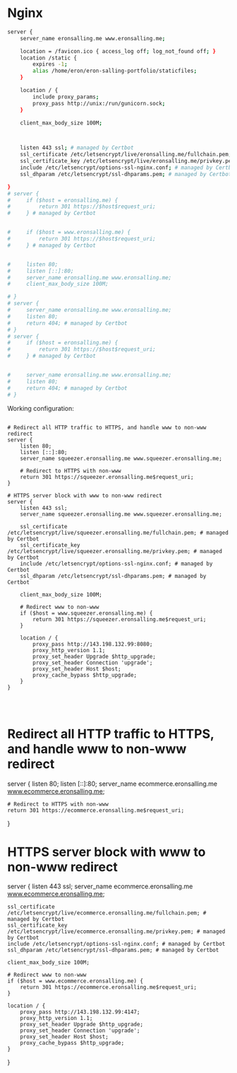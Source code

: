 # Nginx

```sh
server {
    server_name eronsalling.me www.eronsalling.me;

    location = /favicon.ico { access_log off; log_not_found off; }
    location /static {
        expires -1;
        alias /home/eron/eron-salling-portfolio/staticfiles;
    }

    location / {
        include proxy_params;
        proxy_pass http://unix:/run/gunicorn.sock;
    }

    client_max_body_size 100M;



    listen 443 ssl; # managed by Certbot
    ssl_certificate /etc/letsencrypt/live/eronsalling.me/fullchain.pem; # managed by Certbot
    ssl_certificate_key /etc/letsencrypt/live/eronsalling.me/privkey.pem; # managed by Certbot
    include /etc/letsencrypt/options-ssl-nginx.conf; # managed by Certbot
    ssl_dhparam /etc/letsencrypt/ssl-dhparams.pem; # managed by Certbot

}
# server {
#     if ($host = eronsalling.me) {
#         return 301 https://$host$request_uri;
#     } # managed by Certbot


#     if ($host = www.eronsalling.me) {
#         return 301 https://$host$request_uri;
#     } # managed by Certbot


#     listen 80;
#     listen [::]:80;
#     server_name eronsalling.me www.eronsalling.me;
#     client_max_body_size 100M;

# }
# server {
#     server_name eronsalling.me www.eronsalling.me;
#     listen 80;
#     return 404; # managed by Certbot
# }
# server {
#     if ($host = eronsalling.me) {
#         return 301 https://$host$request_uri;
#     } # managed by Certbot


#     server_name eronsalling.me www.eronsalling.me;
#     listen 80;
#     return 404; # managed by Certbot
# }

```


Working configuration:
```

# Redirect all HTTP traffic to HTTPS, and handle www to non-www redirect
server {
    listen 80;
    listen [::]:80;
    server_name squeezer.eronsalling.me www.squeezer.eronsalling.me;

    # Redirect to HTTPS with non-www
    return 301 https://squeezer.eronsalling.me$request_uri;
}

# HTTPS server block with www to non-www redirect
server {
    listen 443 ssl;
    server_name squeezer.eronsalling.me www.squeezer.eronsalling.me;

    ssl_certificate /etc/letsencrypt/live/squeezer.eronsalling.me/fullchain.pem; # managed by Certbot
    ssl_certificate_key /etc/letsencrypt/live/squeezer.eronsalling.me/privkey.pem; # managed by Certbot
    include /etc/letsencrypt/options-ssl-nginx.conf; # managed by Certbot
    ssl_dhparam /etc/letsencrypt/ssl-dhparams.pem; # managed by Certbot

    client_max_body_size 100M;

    # Redirect www to non-www
    if ($host = www.squeezer.eronsalling.me) {
        return 301 https://squeezer.eronsalling.me$request_uri;
    }

    location / {
        proxy_pass http://143.198.132.99:8080;
        proxy_http_version 1.1;
        proxy_set_header Upgrade $http_upgrade;
        proxy_set_header Connection 'upgrade';
        proxy_set_header Host $host;
        proxy_cache_bypass $http_upgrade;
    }
}




```


# Redirect all HTTP traffic to HTTPS, and handle www to non-www redirect
server {
    listen 80;
    listen [::]:80;
    server_name ecommerce.eronsalling.me www.ecommerce.eronsalling.me;

    # Redirect to HTTPS with non-www
    return 301 https://ecommerce.eronsalling.me$request_uri;
}

# HTTPS server block with www to non-www redirect
server {
    listen 443 ssl;
    server_name ecommerce.eronsalling.me www.ecommerce.eronsalling.me;

    ssl_certificate /etc/letsencrypt/live/ecommerce.eronsalling.me/fullchain.pem; # managed by Certbot
    ssl_certificate_key /etc/letsencrypt/live/ecommerce.eronsalling.me/privkey.pem; # managed by Certbot
    include /etc/letsencrypt/options-ssl-nginx.conf; # managed by Certbot
    ssl_dhparam /etc/letsencrypt/ssl-dhparams.pem; # managed by Certbot

    client_max_body_size 100M;

    # Redirect www to non-www
    if ($host = www.ecommerce.eronsalling.me) {
        return 301 https://ecommerce.eronsalling.me$request_uri;
    }

    location / {
        proxy_pass http://143.198.132.99:4147;
        proxy_http_version 1.1;
        proxy_set_header Upgrade $http_upgrade;
        proxy_set_header Connection 'upgrade';
        proxy_set_header Host $host;
        proxy_cache_bypass $http_upgrade;
    }
}


